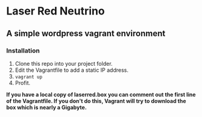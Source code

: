# Laser Red Neutrino
## A simple wordpress vagrant environment

### Installation
1. Clone this repo into your project folder.
2. Edit the Vagrantfile to add a static IP address.
3. `vagrant up`
4. Profit.

**If you have a local copy of laserred.box you can comment out the first line of the Vagrantfile. If you don't do this, Vagrant will try to download the box which is nearly a Gigabyte.**